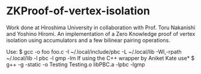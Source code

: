 # ZKProof-of-vertex-isolation
Work done at Hiroshima University in collaboration with Prof. Toru Nakanishi and Yoshino Hiromi. An implementation of a Zero Knowledge proof of vertex isolation using accumulators and a few bilinear pairing operations.

Use: $ gcc -o foo foo.c -I ~/.local/include/pbc -L ~/.local/lib -Wl,-rpath ~/.local/lib  -l pbc -l gmp -lm
If using the C++ wrapper by Aniket Kate use*
$ g++ -g -static -o Testing Testing.o libPBC.a -lpbc -lgmp
